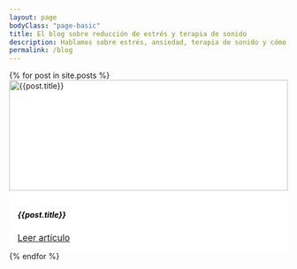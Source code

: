 ```yaml
---
layout: page
bodyClass: "page-basic"
title: El blog sobre reducción de estrés y terapia de sonido
description: Hablamos sobre estrés, ansiedad, terapia de sonido y cómo conectar el cuerpo y la mente.
permalink: /blog
---
```


<div class="row mt-4">
  {% for post in site.posts %}
  <div class="col-12 col-md-4 col-lg-4 mb-4">
    <a href="{{post.url}}"  style="text-decoration: none;" >
      <div class="feature-product" style="background-color: white; overflow: hidden;">
        <img alt="{{post.title}}" class="img-fluid" width="100%" style="margin-top: 0px; margin-bottom: 0px; object-fit: cover;
      height: 200px;" src="{{post.image}}" />
        <div style="padding: 15px;">
          <h5 style="color: black;">{{post.title}}</h5>
          <a href="{{post.url}}" style="font-size: 16px;" >Leer artículo <i data-feather='chevron-right' class="feature-icon"></i></a>
        </div>
      </div>
    </a>
  </div>
  {% endfor %}
</div>







